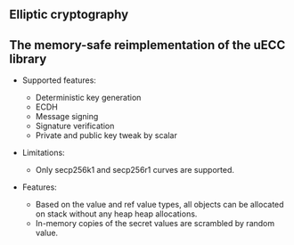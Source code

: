 ﻿## Elliptic cryptography

## The memory-safe reimplementation of the uECC library

* Supported features:
    * Deterministic key generation
    * ECDH
    * Message signing
    * Signature verification
    * Private and public key tweak by scalar

* Limitations:
    * Only secp256k1 and secp256r1 curves are supported.

* Features:
    * Based on the value and ref value types, all objects can be allocated on stack without any heap heap allocations.
    * In-memory copies of the secret values are scrambled by random value.
